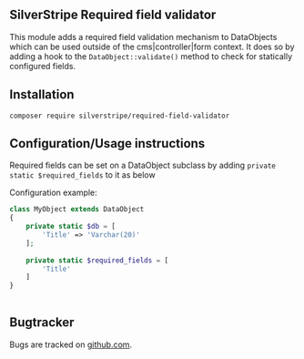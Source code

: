 ## SilverStripe Required field validator

This module adds a required field validation mechanism to DataObjects which can be used outside of the cms|controller|form context.
It does so by adding a hook to the `DataObject::validate()` method to check for statically configured fields.

## Installation ##

```composer require silverstripe/required-field-validator```

## Configuration/Usage instructions ##
Required fields can be set on a DataObject subclass by adding `private static $required_fields` to it as below

Configuration example:
```php
class MyObject extends DataObject
{
    private static $db = [
        'Title' => 'Varchar(20)'
    ];
    
    private static $required_fields = [
        'Title'
    ]
}
    
``` 

## Bugtracker ##

Bugs are tracked on [github.com](https://github.com/fspringveldt/required-field-validator/issues).